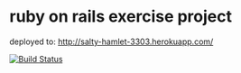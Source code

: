 ruby on rails exercise project
===========

deployed to: http://salty-hamlet-3303.herokuapp.com/


[![Build Status](https://travis-ci.org/rikniitt/wadror_beer.png)](https://travis-ci.org/rikniitt/wadror_beer)

